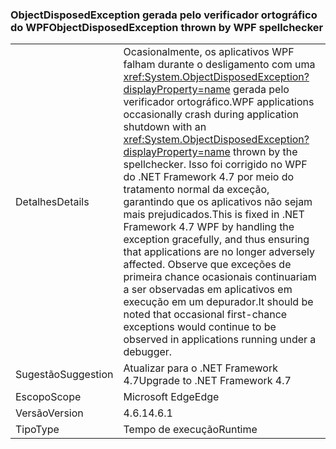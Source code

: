 ### <a name="objectdisposedexception-thrown-by-wpf-spellchecker"></a><span data-ttu-id="cc4db-101">ObjectDisposedException gerada pelo verificador ortográfico do WPF</span><span class="sxs-lookup"><span data-stu-id="cc4db-101">ObjectDisposedException thrown by WPF spellchecker</span></span>

|   |   |
|---|---|
|<span data-ttu-id="cc4db-102">Detalhes</span><span class="sxs-lookup"><span data-stu-id="cc4db-102">Details</span></span>|<span data-ttu-id="cc4db-103">Ocasionalmente, os aplicativos WPF falham durante o desligamento com uma <xref:System.ObjectDisposedException?displayProperty=name> gerada pelo verificador ortográfico.</span><span class="sxs-lookup"><span data-stu-id="cc4db-103">WPF applications occasionally crash during application shutdown with an <xref:System.ObjectDisposedException?displayProperty=name> thrown by the spellchecker.</span></span> <span data-ttu-id="cc4db-104">Isso foi corrigido no WPF do .NET Framework 4.7 por meio do tratamento normal da exceção, garantindo que os aplicativos não sejam mais prejudicados.</span><span class="sxs-lookup"><span data-stu-id="cc4db-104">This is fixed in .NET Framework 4.7 WPF by handling the exception gracefully, and thus ensuring that applications are no longer adversely affected.</span></span> <span data-ttu-id="cc4db-105">Observe que exceções de primeira chance ocasionais continuariam a ser observadas em aplicativos em execução em um depurador.</span><span class="sxs-lookup"><span data-stu-id="cc4db-105">It should be noted that occasional first-chance exceptions would continue to be observed in applications running under a debugger.</span></span>|
|<span data-ttu-id="cc4db-106">Sugestão</span><span class="sxs-lookup"><span data-stu-id="cc4db-106">Suggestion</span></span>|<span data-ttu-id="cc4db-107">Atualizar para o .NET Framework 4.7</span><span class="sxs-lookup"><span data-stu-id="cc4db-107">Upgrade to .NET Framework 4.7</span></span>|
|<span data-ttu-id="cc4db-108">Escopo</span><span class="sxs-lookup"><span data-stu-id="cc4db-108">Scope</span></span>|<span data-ttu-id="cc4db-109">Microsoft Edge</span><span class="sxs-lookup"><span data-stu-id="cc4db-109">Edge</span></span>|
|<span data-ttu-id="cc4db-110">Versão</span><span class="sxs-lookup"><span data-stu-id="cc4db-110">Version</span></span>|<span data-ttu-id="cc4db-111">4.6.1</span><span class="sxs-lookup"><span data-stu-id="cc4db-111">4.6.1</span></span>|
|<span data-ttu-id="cc4db-112">Tipo</span><span class="sxs-lookup"><span data-stu-id="cc4db-112">Type</span></span>|<span data-ttu-id="cc4db-113">Tempo de execução</span><span class="sxs-lookup"><span data-stu-id="cc4db-113">Runtime</span></span>|

